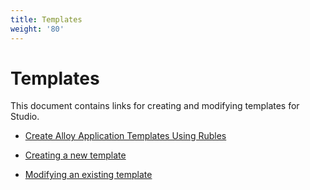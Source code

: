```yaml
---
title: Templates
weight: '80'
---
```


# Templates

This document contains links for creating and modifying templates for Studio.

* [Create Alloy Application Templates Using Rubles](/guide/Axway_Appcelerator_Studio/Axway_Appcelerator_Studio_Guide/Customizing_Studio/Templates/Create_Alloy_Application_Templates_Using_Rubles/)

* [Creating a new template](/guide/Axway_Appcelerator_Studio/Axway_Appcelerator_Studio_Guide/Customizing_Studio/Templates/Creating_a_new_template/)

* [Modifying an existing template](/guide/Axway_Appcelerator_Studio/Axway_Appcelerator_Studio_Guide/Customizing_Studio/Templates/Modifying_an_existing_template/)
